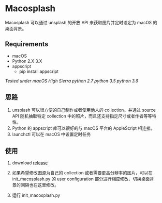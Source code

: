 # Macosplash

Macosplash 可以通过 unsplash 的开放 API 来获取图片并定时设定为 macOS 的桌面背景。

## Requirements

- macOS
- Python 2.X 3.X
- appscript
    - pip install appscript

*Tested under macOS High Sierra python 2.7 python 3.5 python 3.6*

## 思路

1. unsplash 可以很方便的自己制作或者使用他人的 collection。并通过 source API 随机抽取特定 collection 中的照片，而且还支持指定尺寸或者作者等等特性。
2. Python 的 appscript 库可以很好的与 macOS 平台的 AppleScript 相连接。
3. launchctl 可以在 macOS 中设置定时任务


## 使用

1. download [release](https://github.com/siyuanxu/macosplash/releases/latest)

2. 如果希望修改图源为自己的 collection 或者需要更高分辨率的图片，可以在 init_macosplash.py 的 user configuration 部分进行相应修改，切换桌面背景的间隔也在这里修改。

3. 运行 init_macosplash.py 
